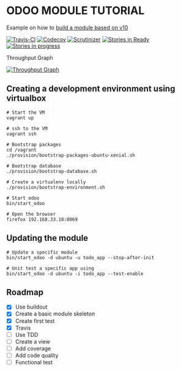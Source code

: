 # ODOO MODULE TUTORIAL

Example on how to [build a module based on v10]

[build a module based on v10]: https://www.odoo.com/documentation/10.0/howtos/backend.html

[![Travis-CI](https://img.shields.io/travis/vonpupp/odoo-module-tutorial.svg)](https://travis-ci.org/vonpupp/odoo-module-tutorial)
[![Codecov](https://img.shields.io/codecov/c/github/vonpupp/odoo-module-tutorial/master.svg)](https://codecov.io/gh/vonpupp/odoo-module-tutorial)
[![Scrutinizer](https://img.shields.io/scrutinizer/g/vonpupp/odoo-module-tutorial.svg)](https://scrutinizer-ci.com/g/vonpupp/odoo-module-tutorial/)
[![Stories in
Ready](https://badge.waffle.io/vonpupp/odoo-module-tutorial.png?label=ready&title=Ready)](http://waffle.io/vonpupp/odoo-module-tutorial)
[![Stories in
progress](https://badge.waffle.io/vonpupp/odoo-module-tutorial.png?label=progress&title=Progress)](http://waffle.io/vonpupp/odoo-module-tutorial)

Throughput Graph

[![Throughput
Graph](https://graphs.waffle.io/vonpupp/odoo-module-tutorial/throughput.svg)](https://waffle.io/vonpupp/odoo-module-tutorial/metrics)


## Creating a development environment using virtualbox

```
# Start the VM
vagrant up

# ssh to the VM
vagrant ssh

# Bootstrap packages
cd /vagrant
./provision/bootstrap-packages-ubuntu-xenial.sh

# Bootstrap database
./provision/bootstrap-database.sh

# Create a virtualenv locally
./provision/bootstrap-environment.sh

# Start odoo
bin/start_odoo

# Open the browser
firefox 192.168.33.10:8069
```

## Updating the module

```
# Update a specific module
bin/start_odoo -d ubuntu -u todo_app --stop-after-init

# Unit test a specific app using
bin/start_odoo -d ubuntu -i todo_app --test-enable
```


## Roadmap

- [X] Use buildout
- [X] Create a basic module skeleton
- [X] Create first test
- [X] Travis
- [ ] Use TDD
- [ ] Create a view
- [ ] Add coverage
- [ ] Add code quality
- [ ] Functional test
